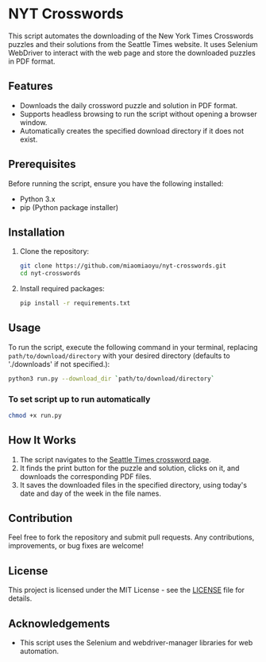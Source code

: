 # NYT Crosswords

This script automates the downloading of the New York Times Crosswords puzzles and their solutions from the Seattle Times website. It uses Selenium WebDriver to interact with the web page and store the downloaded puzzles in PDF format.

## Features

- Downloads the daily crossword puzzle and solution in PDF format.
- Supports headless browsing to run the script without opening a browser window.
- Automatically creates the specified download directory if it does not exist.

## Prerequisites

Before running the script, ensure you have the following installed:

- Python 3.x
- pip (Python package installer)

## Installation

1. Clone the repository:

   ```bash
   git clone https://github.com/miaomiaoyu/nyt-crosswords.git
   cd nyt-crosswords
   ```

2. Install required packages:

   ```bash
   pip install -r requirements.txt
   ```

## Usage

To run the script, execute the following command in your terminal, replacing `path/to/download/directory` with your desired directory (defaults to './downloads' if not specified.):

```bash
python3 run.py --download_dir `path/to/download/directory`
```

### To set script up to run automatically

```bash
chmod +x run.py
```

## How It Works

1. The script navigates to the [Seattle Times crossword page](https://nytsyn.pzzl.com/cwd_seattle/).
2. It finds the print button for the puzzle and solution, clicks on it, and downloads the corresponding PDF files.
3. It saves the downloaded files in the specified directory, using today's date and day of the week in the file names.

## Contribution

Feel free to fork the repository and submit pull requests. Any contributions, improvements, or bug fixes are welcome!

## License

This project is licensed under the MIT License - see the [LICENSE](LICENSE) file for details.

## Acknowledgements

- This script uses the Selenium and webdriver-manager libraries for web automation.
